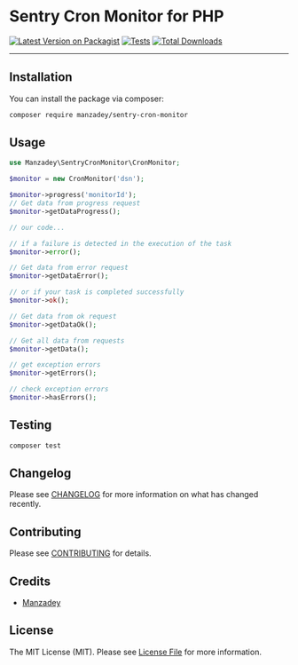 # Sentry Cron Monitor for PHP

[![Latest Version on Packagist](https://img.shields.io/packagist/v/manzadey/sentry-cron-monitor.svg?style=flat-square)](https://packagist.org/packages/manzadey/sentry-cron-monitor)
[![Tests](https://img.shields.io/github/actions/workflow/status/manzadey/sentry-cron-monitor/run-tests.yml?branch=main&label=tests&style=flat-square)](https://github.com/manzadey/sentry-cron-monitor/actions/workflows/run-tests.yml)
[![Total Downloads](https://img.shields.io/packagist/dt/manzadey/sentry-cron-monitor.svg?style=flat-square)](https://packagist.org/packages/manzadey/sentry-cron-monitor)
<!--delete-->
---
<!--/delete-->

## Installation

You can install the package via composer:

```bash
composer require manzadey/sentry-cron-monitor
```

## Usage

```php
use Manzadey\SentryCronMonitor\CronMonitor;

$monitor = new CronMonitor('dsn');

$monitor->progress('monitorId');
// Get data from progress request
$monitor->getDataProgress();

// our code...

// if a failure is detected in the execution of the task
$monitor->error();

// Get data from error request
$monitor->getDataError();

// or if your task is completed successfully
$monitor->ok(); 

// Get data from ok request
$monitor->getDataOk();

// Get all data from requests
$monitor->getData();

// get exception errors
$monitor->getErrors();

// check exception errors
$monitor->hasErrors();
```

## Testing

```bash
composer test
```

## Changelog

Please see [CHANGELOG](CHANGELOG.md) for more information on what has changed recently.

## Contributing

Please see [CONTRIBUTING](CONTRIBUTING.md) for details.

## Credits

- [Manzadey](https://github.com/manzadey)

## License

The MIT License (MIT). Please see [License File](LICENSE) for more information.
